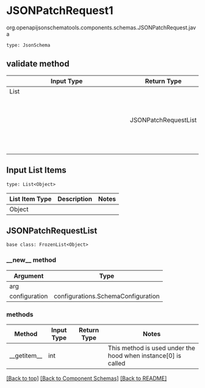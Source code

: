 # JSONPatchRequest1
org.openapijsonschematools.components.schemas.JSONPatchRequest.java
```
type: JsonSchema
```

## validate method
| Input Type | Return Type | Notes |
| ---------- | ----------- | ----- |
| List<Object> | JSONPatchRequestList | |

## Input List Items
```
type: List<Object>
```
List Item Type | Description | Notes
-------------------- | ------------- | -------------
Object |  |

## JSONPatchRequestList
```
base class: FrozenList<Object>
```
### &lowbar;&lowbar;new&lowbar;&lowbar; method
Argument | Type
-------- | ------
arg      | 
configuration | configurations.SchemaConfiguration

### methods
Method | Input Type | Return Type | Notes
------ | ---------- | ----------- | ------
&lowbar;&lowbar;getitem&lowbar;&lowbar; | int |  | This method is used under the hood when instance[0] is called


[[Back to top]](#top) [[Back to Component Schemas]](../../../README.md#Component-Schemas) [[Back to README]](../../../README.md)
